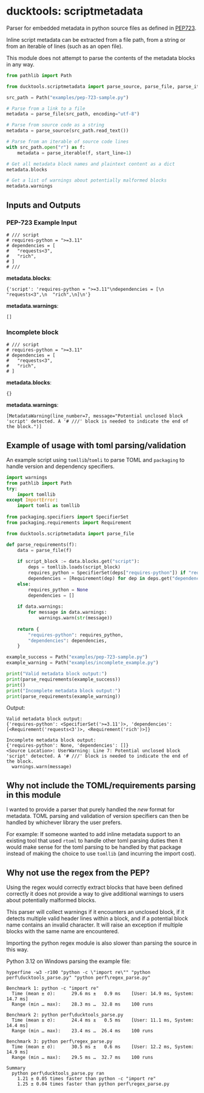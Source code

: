 # ducktools: scriptmetadata #

Parser for embedded metadata in python source files 
as defined in [PEP723](https://peps.python.org/pep-0723/).

Inline script metadata can be extracted from a file path, from a string
or from an iterable of lines (such as an open file).

This module does not attempt to parse the contents of the metadata blocks
in any way.

```python
from pathlib import Path

from ducktools.scriptmetadata import parse_source, parse_file, parse_iterable

src_path = Path("examples/pep-723-sample.py")

# Parse from a link to a file
metadata = parse_file(src_path, encoding="utf-8")

# Parse from source code as a string
metadata = parse_source(src_path.read_text())

# Parse from an iterable of source code lines
with src_path.open("r") as f:
    metadata = parse_iterable(f, start_line=1)

# Get all metadata block names and plaintext content as a dict
metadata.blocks

# Get a list of warnings about potentially malformed blocks
metadata.warnings
```

## Inputs and Outputs ##

### PEP-723 Example Input ###

```
# /// script
# requires-python = ">=3.11"
# dependencies = [
#   "requests<3",
#   "rich",
# ]
# ///
```

**metadata.blocks**:
```
{'script': 'requires-python = ">=3.11"\ndependencies = [\n  "requests<3",\n  "rich",\n]\n'}
```

**metadata.warnings**:
```
[]
```

### Incomplete block ###

```
# /// script
# requires-python = ">=3.11"
# dependencies = [
#   "requests<3",
#   "rich",
# ]
```

**metadata.blocks**:
```
{}
```

**metadata.warnings**:
```
[MetadataWarning(line_number=7, message="Potential unclosed block 'script' detected. A '# ///' block is needed to indicate the end of the block.")]
```

## Example of usage with toml parsing/validation ##

An example script using `tomllib`/`tomli` to parse TOML and `packaging` to handle version and dependency specifiers.

```python
import warnings
from pathlib import Path
try:
    import tomllib
except ImportError:
    import tomli as tomllib
    
from packaging.specifiers import SpecifierSet
from packaging.requirements import Requirement

from ducktools.scriptmetadata import parse_file

def parse_requirements(f):
    data = parse_file(f)
    
    if script_block := data.blocks.get("script"):
        deps = tomllib.loads(script_block)
        requires_python = SpecifierSet(deps["requires-python"]) if "requires-python" in deps else None
        dependencies = [Requirement(dep) for dep in deps.get("dependencies", [])]
    else:
        requires_python = None
        dependencies = []
        
    if data.warnings:
        for message in data.warnings:
            warnings.warn(str(message))
    
    return {
        "requires-python": requires_python,
        "dependencies": dependencies,
    }

example_success = Path("examples/pep-723-sample.py")
example_warning = Path("examples/incomplete_example.py")

print("Valid metadata block output:")
print(parse_requirements(example_success))
print()
print("Incomplete metadata block output:")
print(parse_requirements(example_warning))
```

Output:
```
Valid metadata block output:
{'requires-python': <SpecifierSet('>=3.11')>, 'dependencies': [<Requirement('requests<3')>, <Requirement('rich')>]}

Incomplete metadata block output:
{'requires-python': None, 'dependencies': []}
<Source Location>: UserWarning: Line 7: Potential unclosed block 'script' detected. A '# ///' block is needed to indicate the end of the block.
  warnings.warn(message)
```

## Why not include the TOML/requirements parsing in this module ##

I wanted to provide a parser that purely handled the *new* format for metadata.
TOML parsing and validation of version specifiers can then be handled by whichever
library the user prefers.

For example: If someone wanted to add inline metadata support to an existing tool
that used `rtoml` to handle other toml parsing duties then it would make sense
for the toml parsing to be handled by that package instead of making the choice
to use `tomllib` (and incurring the import cost).

## Why not use the regex from the PEP? ##

Using the regex would correctly extract blocks that have been defined correctly
it does not provide a way to give additional warnings to users about potentially
malformed blocks.

This parser will collect warnings if it encounters an unclosed block, if it
detects multiple valid header lines within a block, and if a potential block 
name contains an invalid character.
It will raise an exception if multiple blocks with the same name are encountered.

Importing the python regex module is also slower than parsing the source in this
way.

Python 3.12 on Windows parsing the example file:

`hyperfine -w3 -r100 "python -c \"import re\"" "python perf\ducktools_parse.py" "python perf\regex_parse.py"`

```
Benchmark 1: python -c "import re"
  Time (mean ± σ):      29.6 ms ±   0.9 ms    [User: 14.9 ms, System: 14.7 ms]
  Range (min … max):    28.3 ms …  32.8 ms    100 runs

Benchmark 2: python perf\ducktools_parse.py
  Time (mean ± σ):      24.4 ms ±   0.5 ms    [User: 11.1 ms, System: 14.4 ms]
  Range (min … max):    23.4 ms …  26.4 ms    100 runs

Benchmark 3: python perf\regex_parse.py
  Time (mean ± σ):      30.5 ms ±   0.6 ms    [User: 12.2 ms, System: 14.9 ms]
  Range (min … max):    29.5 ms …  32.7 ms    100 runs

Summary
  python perf\ducktools_parse.py ran
    1.21 ± 0.05 times faster than python -c "import re"
    1.25 ± 0.04 times faster than python perf\regex_parse.py
```